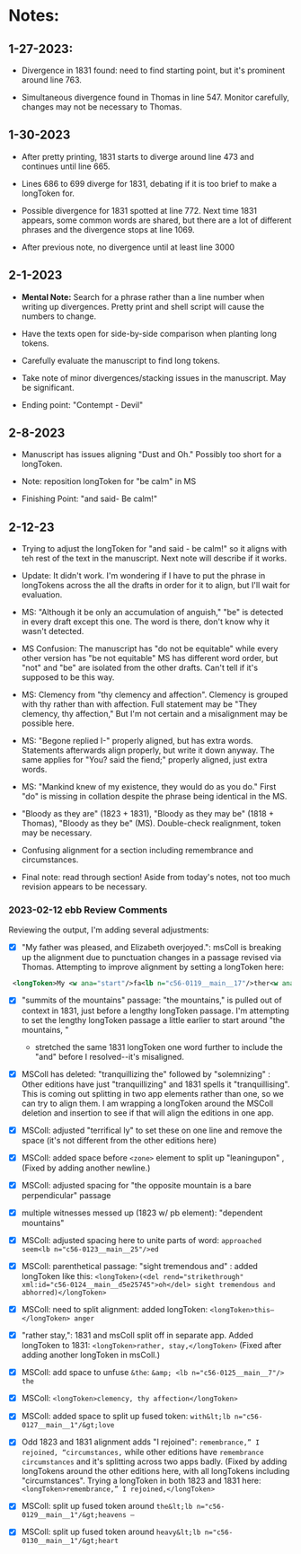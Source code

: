 # Notes:

## 1-27-2023:

* Divergence in 1831 found: need to find starting point, but it's prominent around line 763.

* Simultaneous divergence found in Thomas in line 547. Monitor carefully, changes may not be necessary to Thomas.

## 1-30-2023

* After pretty printing, 1831 starts to diverge around line 473 and continues until line 665. 

* Lines 686 to 699 diverge for 1831, debating if it is too brief to make a longToken for.

* Possible divergence for 1831 spotted at line 772. Next time 1831 appears, some common words are shared, but there are a lot of different phrases and the divergence stops at line 1069.

* After previous note, no divergence until at least line 3000

## 2-1-2023

* **Mental Note:** Search for a phrase rather than a line number when writing up divergences. Pretty print and shell script will cause the numbers to change.

* Have the texts open for side-by-side comparison when planting long tokens.

* Carefully evaluate the manuscript to find long tokens.

* Take note of minor divergences/stacking issues in the manuscript. May be significant.

* Ending point: "Contempt - Devil"

## 2-8-2023

* Manuscript has issues aligning "Dust and Oh." Possibly too short for a longToken.

* Note: reposition longToken for "be calm" in MS

* Finishing Point: "and said- Be calm!"

## 2-12-23

* Trying to adjust the longToken for "and said - be calm!" so it aligns with teh rest of the text in the manuscript. Next note will describe if it works.

* Update: It didn't work. I'm wondering if I have to put the phrase in longTokens across the all the drafts in order for it to align, but I'll wait for evaluation.

* MS: "Although it be only an accumulation of anguish," "be" is detected in every draft except this one. The word is there, don't know why it wasn't detected.

* MS Confusion: The manuscript has "do not be equitable" while every other version has "be not equitable" MS has different word order, but "not" and "be" are isolated from the other drafts. Can't tell if it's supposed to be this way.

* MS: Clemency from "thy clemency and affection". Clemency is grouped with thy rather than with affection. Full statement may be "They clemency, thy affection," But I'm not certain and a misalignment may be possible here.

* MS: "Begone replied I-" properly aligned, but has extra words. Statements afterwards align properly, but write it down anyway. The same applies for "You? said the fiend;" properly aligned, just extra words.

* MS: "Mankind knew of my existence, they would do as you do." First "do" is missing in collation despite the phrase being identical in the MS.

* "Bloody as they are" (1823 + 1831), "Bloody as they may be" (1818 + Thomas), "Bloody as they be" (MS). Double-check realignment, token may be necessary. 

* Confusing alignment for a section including remembrance and circumstances. 

* Final note: read through section! Aside from today's notes, not too much revision appears to be necessary.

### 2023-02-12 ebb Review Comments
Reviewing the output, I'm adding several adjustments:

- [x] "My father was pleased, and Elizabeth overjoyed.": msColl is breaking up the alignment due to punctuation changes in a passage revised via Thomas.
Attempting to improve alignment by setting a longToken here:

```xml
 <longToken>My <w ana="start"/>fa<lb n="c56-0119__main__17"/>ther<w ana="end"/> was pleased and Elizabeth overjoyed;</longToken>
``` 

- [x] "summits of the mountains" passage: "the mountains," is pulled out of context in 1831, just before a lengthy longToken passage.
I'm attempting to set the lengthy longToken passage a little earlier to start around "the mountains, "

     * stretched the same 1831 longToken one word further to include the "and" before I resolved--it's misaligned. 
- [x] MSColl has deleted: "tranquillizing the" followed by "solemnizing" : Other editions have just "tranquillizing" and 1831 spells it "tranquillising".
This is coming out splitting in two app elements rather than one, so we can try to align them. 
I am wrapping a longToken around the MSColl deletion and insertion to see if that will align the editions in one app.

- [x] MSColl: adjusted "terrifical <lb/> ly" to set these on one line and remove the space (it's not different from the other editions here)

- [x] MSColl: added space before `<zone>` element to split up "leaningupon" ,(Fixed by adding another newline.)
- [x] MSColl: adjusted spacing for "the opposite mountain is a bare perpendicular" passage
- [x] multiple witnesses messed up (1823 w/ pb element): "dependent mountains"
- [x] MSColl: adjusted spacing here to unite parts of word: `approached seem<lb n="c56-0123__main__25"/>ed`
- [x] MSColl: parenthetical passage: "sight tremendous and" : added longToken like this:
`<longToken>(<del rend="strikethrough" xml:id="c56-0124__main__d5e25745">oh</del> sight tremendous and abhorred)</longToken>`
- [x] MSColl: need to split alignment: added longToken: `<longToken>this–</longToken> anger`
- [x] "rather stay,": 1831 and msColl split off in separate app. Added longToken to 1831: `<longToken>rather, stay,</longToken>` (Fixed after adding another longToken in msColl.)
- [x] MSColl: add space to unfuse `&the`: `&amp; <lb n="c56-0125__main__7"/> the`
- [x] MSColl: `<longToken>clemency, thy affection</longToken>`
- [x] MSColl: added space to split up fused token: `with&lt;lb n="c56-0127__main__1"/&gt;love`
- [x] Odd 1823 and 1831 alignment adds "I rejoined": `remembrance,” I rejoined, “circumstances,` 
while other editions have `remembrance circumstances`  and it's splitting across two apps badly. (Fixed by adding longTokens around the other editions here, with all longTokens including "circumstances".
Trying a longToken in both 1823 and 1831 here: `<longToken>remembrance,” I rejoined,</longToken>`
- [x] MSColl: split up fused token around `the&lt;lb n="c56-0129__main__1"/&gt;heavens –`
- [x] MSColl: split up fused token around `heavy&lt;lb n="c56-0130__main__1"/&gt;heart`
